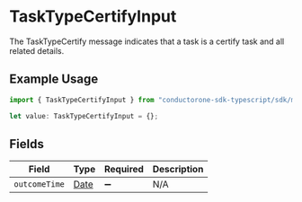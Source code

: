 # TaskTypeCertifyInput

The TaskTypeCertify message indicates that a task is a certify task and all related details.

## Example Usage

```typescript
import { TaskTypeCertifyInput } from "conductorone-sdk-typescript/sdk/models/shared";

let value: TaskTypeCertifyInput = {};
```

## Fields

| Field                                                                                         | Type                                                                                          | Required                                                                                      | Description                                                                                   |
| --------------------------------------------------------------------------------------------- | --------------------------------------------------------------------------------------------- | --------------------------------------------------------------------------------------------- | --------------------------------------------------------------------------------------------- |
| `outcomeTime`                                                                                 | [Date](https://developer.mozilla.org/en-US/docs/Web/JavaScript/Reference/Global_Objects/Date) | :heavy_minus_sign:                                                                            | N/A                                                                                           |